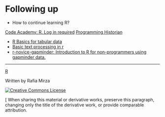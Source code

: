 # Following up

* How to continue learning R?

[Code Academy: R. Log in required](https://www.codecademy.com/learn/learn-r) 
[Programming Historian ](https://programminghistorian.org/)
* [R Basics for tabular data](https://programminghistorian.org/en/lessons/r-basics-with-tabular-data) 
* [Basic text processing in r](https://programminghistorian.org/en/lessons/basic-text-processing-in-r) 
* [r-novice-gapminder: Introduction to R for non-programmers using gapminder data.](https://github.com/swcarpentry/r-novice-gapminder)



-----


[R](r.md)

Written by Rafia Mirza

[![Creative Commons License](https://i.creativecommons.org/l/by-sa/4.0/88x31.png)](http://creativecommons.org/licenses/by-sa/4.0/)

[ When sharing this material or derivative works, preserve this paragraph, changing only the title of the derivative work, or provide comparable attribution.

  
